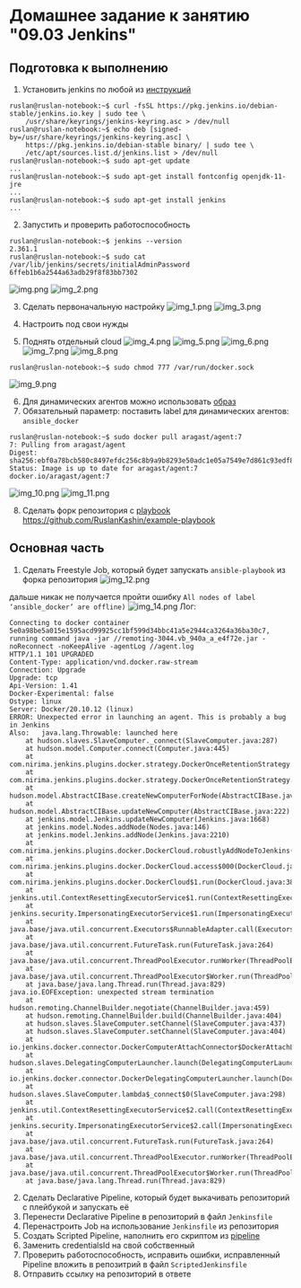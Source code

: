 # Домашнее задание к занятию "09.03 Jenkins"

## Подготовка к выполнению

1. Установить jenkins по любой из [инструкций](https://www.jenkins.io/download/)
```shell
ruslan@ruslan-notebook:~$ curl -fsSL https://pkg.jenkins.io/debian-stable/jenkins.io.key | sudo tee \
    /usr/share/keyrings/jenkins-keyring.asc > /dev/null
ruslan@ruslan-notebook:~$ echo deb [signed-by=/usr/share/keyrings/jenkins-keyring.asc] \
    https://pkg.jenkins.io/debian-stable binary/ | sudo tee \
    /etc/apt/sources.list.d/jenkins.list > /dev/null
ruslan@ruslan-notebook:~$ sudo apt-get update
...
ruslan@ruslan-notebook:~$ sudo apt-get install fontconfig openjdk-11-jre
...
ruslan@ruslan-notebook:~$ sudo apt-get install jenkins
...
```
2. Запустить и проверить работоспособность
```shell
ruslan@ruslan-notebook:~$ jenkins --version
2.361.1
ruslan@ruslan-notebook:~$ sudo cat /var/lib/jenkins/secrets/initialAdminPassword
6ffeb1b6a2544a63adb29f8f83bb7302
```
![img.png](img/09.03/img.png)
![img_2.png](img/09.03/img_2.png)

3. Сделать первоначальную настройку
![img_1.png](img/09.03/img_1.png)
![img_3.png](img/09.03/img_3.png)

4. Настроить под свои нужды
5. Поднять отдельный cloud
![img_4.png](img/09.03/img_4.png)
![img_5.png](img/09.03/img_5.png)
![img_6.png](img/09.03/img_6.png)
![img_7.png](img/09.03/img_7.png)
![img_8.png](img/09.03/img_8.png)

```
ruslan@ruslan-notebook:~$ sudo chmod 777 /var/run/docker.sock
```
![img_9.png](img/09.03/img_9.png)

6. Для динамических агентов можно использовать [образ](https://hub.docker.com/repository/docker/aragast/agent)
7. Обязательный параметр: поставить label для динамических агентов: `ansible_docker`
```
ruslan@ruslan-notebook:~$ sudo docker pull aragast/agent:7
7: Pulling from aragast/agent
Digest: sha256:ebf0a78bcb580c8497efdc256c8b9a9b8293e50adc1e05a7549e7d861c93edf8
Status: Image is up to date for aragast/agent:7
docker.io/aragast/agent:7
```
![img_10.png](img/09.03/img_10.png)
![img_11.png](img/09.03/img_11.png)

8. Сделать форк репозитория с [playbook](https://github.com/aragastmatb/example-playbook)  
https://github.com/RuslanKashin/example-playbook

## Основная часть

1. Сделать Freestyle Job, который будет запускать `ansible-playbook` из форка репозитория
![img_12.png](img/09.03/img_12.png)

дальше никак не получается пройти ошибку `All nodes of label ‘ansible_docker’ are offline)`
![img_14.png](img/09.03/img_14.png)
Лог:
```
Connecting to docker container 5e0a98be5a015e1595acd99925cc1bf599d34bbc41a5e2944ca3264a36ba30c7, running command java -jar //remoting-3044.vb_940a_a_e4f72e.jar -noReconnect -noKeepAlive -agentLog //agent.log
HTTP/1.1 101 UPGRADED
Content-Type: application/vnd.docker.raw-stream
Connection: Upgrade
Upgrade: tcp
Api-Version: 1.41
Docker-Experimental: false
Ostype: linux
Server: Docker/20.10.12 (linux)
ERROR: Unexpected error in launching an agent. This is probably a bug in Jenkins
Also:   java.lang.Throwable: launched here
	at hudson.slaves.SlaveComputer._connect(SlaveComputer.java:287)
	at hudson.model.Computer.connect(Computer.java:445)
	at com.nirima.jenkins.plugins.docker.strategy.DockerOnceRetentionStrategy.start(DockerOnceRetentionStrategy.java:146)
	at com.nirima.jenkins.plugins.docker.strategy.DockerOnceRetentionStrategy.start(DockerOnceRetentionStrategy.java:51)
	at hudson.model.AbstractCIBase.createNewComputerForNode(AbstractCIBase.java:180)
	at hudson.model.AbstractCIBase.updateNewComputer(AbstractCIBase.java:222)
	at jenkins.model.Jenkins.updateNewComputer(Jenkins.java:1668)
	at jenkins.model.Nodes.addNode(Nodes.java:146)
	at jenkins.model.Jenkins.addNode(Jenkins.java:2210)
	at com.nirima.jenkins.plugins.docker.DockerCloud.robustlyAddNodeToJenkins(DockerCloud.java:446)
	at com.nirima.jenkins.plugins.docker.DockerCloud.access$000(DockerCloud.java:68)
	at com.nirima.jenkins.plugins.docker.DockerCloud$1.run(DockerCloud.java:382)
	at jenkins.util.ContextResettingExecutorService$1.run(ContextResettingExecutorService.java:30)
	at jenkins.security.ImpersonatingExecutorService$1.run(ImpersonatingExecutorService.java:70)
	at java.base/java.util.concurrent.Executors$RunnableAdapter.call(Executors.java:515)
	at java.base/java.util.concurrent.FutureTask.run(FutureTask.java:264)
	at java.base/java.util.concurrent.ThreadPoolExecutor.runWorker(ThreadPoolExecutor.java:1128)
	at java.base/java.util.concurrent.ThreadPoolExecutor$Worker.run(ThreadPoolExecutor.java:628)
	at java.base/java.lang.Thread.run(Thread.java:829)
java.io.EOFException: unexpected stream termination
	at hudson.remoting.ChannelBuilder.negotiate(ChannelBuilder.java:459)
	at hudson.remoting.ChannelBuilder.build(ChannelBuilder.java:404)
	at hudson.slaves.SlaveComputer.setChannel(SlaveComputer.java:437)
	at hudson.slaves.SlaveComputer.setChannel(SlaveComputer.java:404)
	at io.jenkins.docker.connector.DockerComputerAttachConnector$DockerAttachLauncher.launch(DockerComputerAttachConnector.java:321)
	at hudson.slaves.DelegatingComputerLauncher.launch(DelegatingComputerLauncher.java:64)
	at io.jenkins.docker.connector.DockerDelegatingComputerLauncher.launch(DockerDelegatingComputerLauncher.java:37)
	at hudson.slaves.SlaveComputer.lambda$_connect$0(SlaveComputer.java:298)
	at jenkins.util.ContextResettingExecutorService$2.call(ContextResettingExecutorService.java:48)
	at jenkins.security.ImpersonatingExecutorService$2.call(ImpersonatingExecutorService.java:82)
	at java.base/java.util.concurrent.FutureTask.run(FutureTask.java:264)
	at java.base/java.util.concurrent.ThreadPoolExecutor.runWorker(ThreadPoolExecutor.java:1128)
	at java.base/java.util.concurrent.ThreadPoolExecutor$Worker.run(ThreadPoolExecutor.java:628)
	at java.base/java.lang.Thread.run(Thread.java:829)
```

2. Сделать Declarative Pipeline, который будет выкачивать репозиторий с плейбукой и запускать её
3. Перенести Declarative Pipeline в репозиторий в файл `Jenkinsfile`
4. Перенастроить Job на использование `Jenkinsfile` из репозитория
5. Создать Scripted Pipeline, наполнить его скриптом из [pipeline](./pipeline)
6. Заменить credentialsId на свой собственный
7. Проверить работоспособность, исправить ошибки, исправленный Pipeline вложить в репозитрий в файл `ScriptedJenkinsfile`
8. Отправить ссылку на репозиторий в ответе

